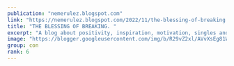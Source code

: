 ```yaml
---
publication: "nemerulez.blogspot.com"
link: "https://nemerulez.blogspot.com/2022/11/the-blessing-of-breaking.html"
title: "THE BLESSING OF BREAKING. "
excerpt: "A blog about positivity, inspiration, motivation, singles and married, quotes, food for thoughts, parenting, health/beauty and entertainment."
image: "https://blogger.googleusercontent.com/img/b/R29vZ2xl/AVvXsEg81WWd4GGR5jXL_i_-m_9OWyoAYlMWp8dFRS49OIXvPLPLNZzTs9C8w7qRPE-qypxHwWYa2bLV_jZwot4XR9lo-WEhtdhFP2T1Kg6OwKqaFyprSKVG8TnWK_iKo3m8sE0pJ3TCv1BYUfn1SUIzmlHbMWblM3mp4YdoniO9DiozKEP-VHUiHoBK-ERN/w1200-h630-p-k-no-nu/quote20221108005919.jpg"
group: con
rank: 6
---
```

